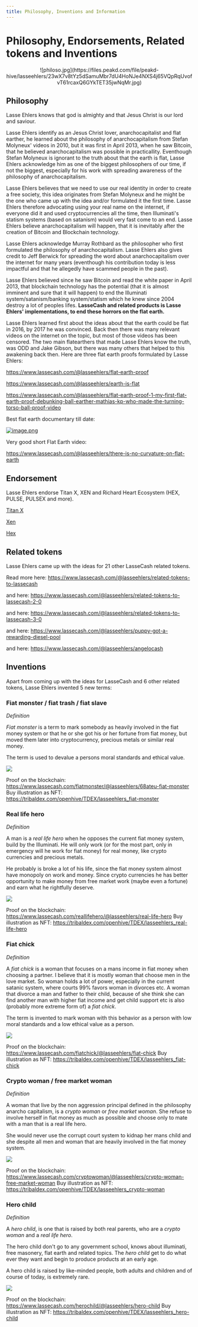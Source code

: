 ```yaml
---
title: Philosophy, Inventions and Information
---
```


# **Philosophy, Endorsements, Related tokens and Inventions**






<center>![philoso.jpg](https://files.peakd.com/file/peakd-hive/lasseehlers/23wX7v8tYz5dSamuMbr7dU4HoNJe4NXS4j65VQpRqUvofvT61rcaxQ6GYkTET35jwNqMr.jpg)</center>


## **Philosophy**


Lasse Ehlers knows that god is almighty and that Jesus Christ is our lord and saviour.

Lasse Ehlers identify as an Jesus Christ lover, anarchocapitalist and flat earther, he learned about the philosophy of anarchocapitalism from Stefan Molyneux' videos in 2010, but it was first in April 2013, when he saw Bitcoin, that he believed anarchocapitalism was possible in practicallity. Eventhough Stefan Molyneux is ignorant to the truth about that the earth is flat, Lasse Ehlers acknowledge him as one of the biggest philosophers of our time, if not the biggest, especially for his work with spreading awareness of the philosophy of anarchocapitalism.

Lasse Ehlers believes that we need to use our real identity in order to create a free society, this idea originates from Stefan Molyneux and he might be the one who came up with the idea and/or formulated it the first time. Lasse Ehlers therefore advocating using your real name on the internet, if everyone did it and used cryptocurrencies all the time, then Illuminati's statism systems (based on satanism) would very fast come to an end. Lasse Ehlers believe anarchocapitalism will happen, that it is inevitably after the creation of Bitcoin and Blockchain technology.

Lasse Ehlers acknowledge Murray Rothbard as the philosopher who first formulated the philosophy of anarchocapitalism. Lasse Ehlers also gives credit to Jeff Berwick for spreading the word about anarchocapitalism over the internet for many years (eventhough his contribution today is less impactful and that he allegedly have scammed people in the past). 

Lasse Ehlers believed since he saw Bitcoin and read the white paper in April 2013, that blockchain technology has the potential (that it is almost imminent and sure that it will happen) to end the Illuminati system/satanism/banking system/statism which he knew since 2004 destroy a lot of peoples lifes. **LasseCash and related products is Lasse Ehlers' implementations, to end these horrors on the flat earth.**

Lasse Ehlers learned first about the ideas about that the earth could be flat in 2016, by 2017 he was convinced. Back then there was many relevant videos on the internet on the topic, but most of those videos has been censored. The two main flatearthers that made Lasse Ehlers know the truth, was ODD and Jake Gibson, but there was many others that helped to this awakening back then. Here are three flat earth proofs formulated by Lasse Ehlers:

https://www.lassecash.com/@lasseehlers/flat-earth-proof

https://www.lassecash.com/@lasseehlers/earth-is-flat

https://www.lassecash.com/@lasseehlers/flat-earth-proof-1-my-first-flat-earth-proof-debunking-ball-earther-mathias-kp-who-made-the-turning-torso-ball-proof-video

Best flat earth documentary till date:

[![image.png](https://images.hive.blog/DQmUzxvVKpNmhdhfzMYVRuMoawbXws8YgZfC5UWBcfqwmUF/image.png)](https://odysee.com/@ODDTV:b/level-(2021)-first-flat-earth:6)

Very good short Flat Earth video:

https://www.lassecash.com/@lasseehlers/there-is-no-curvature-on-flat-earth

## **Endorsement**

Lasse Ehlers endorse Titan X, XEN and Richard Heart Ecosystem (HEX, PULSE, PULSEX and more).

[Titan X](https://app.titanx.win)

[Xen](https://xen.network/)

[Hex](https://hex.com)

## **Related tokens**


Lasse Ehlers came up with the ideas for 21 other LasseCash related tokens.

Read more here: https://www.lassecash.com/@lasseehlers/related-tokens-to-lassecash

and here: https://www.lassecash.com/@lasseehlers/related-tokens-to-lassecash-2-0

and here: https://www.lassecash.com/@lasseehlers/related-tokens-to-lassecash-3-0

and here: https://www.lassecash.com/@lasseehlers/puppy-got-a-rewarding-diesel-pool

and here: https://www.lassecash.com/@lasseehlers/angelocash







## **Inventions**



Apart from coming up with the ideas for LasseCash and 6 other related tokens, Lasse Ehlers invented 5 new terms:

### Fiat monster / fiat trash / fiat slave


*Definition*


*Fiat monster* is a term to mark somebody as heavily involved in the fiat money system or that he or she got his or her fortune from fiat money, but moved them later into cryptocurrency, precious metals or similar real money.

The term is used to devalue a persons moral standards and ethical value. 

![](https://images.hive.blog/DQmWyX4dXYGfGLStHp7N8Y74cFn3zziWJ6uFLL2Wpx4GFEz/image.png)

Proof on the blockchain: https://www.lassecash.com/fiatmonster/@lasseehlers/68ateu-fiat-monster
Buy illustration as NFT: https://tribaldex.com/openhive/TDEX/lasseehlers_fiat-monster

### Real life hero


*Definition*


A man is a *real life hero* when he opposes the current fiat money system, build by the Illuminati. He will only work (or for the most part, only in emergency will he work for fiat money) for real money, like crypto currencies and precious metals.

He probably is broke a lot of his life, since the fiat money system almost have monopoly on work and money. Since crypto currencies he has better opportunity to make money from free market work (maybe even a fortune) and earn what he rightfully deserve.

![](https://images.hive.blog/DQmdNfoWnHPwQVQzCS7PjVE53DZ6BMYxaZa637pbgL9Eo9p/image.png)

Proof on the blockchain: https://www.lassecash.com/reallifehero/@lasseehlers/real-life-hero
Buy illustration as NFT: https://tribaldex.com/openhive/TDEX/lasseehlers_real-life-hero



### Fiat chick


*Definition*


A *fiat chick* is a woman that focuses on a mans income in fiat money when choosing a partner. I believe that it is mostly woman that choose men in the love market. So woman holds a lot of power, especially in the current satanic system, where courts 99% favors woman in divorces etc. A woman that divorce a man and father to their child, because of she think she can find another man with higher fiat income and get child support etc is also (probably more extreme form of) a *fiat chick*.

The term is invented to mark woman with this behavior as a person with low moral standards and a low ethical value as a person.


![](https://images.hive.blog/DQmYb7qg1NBGhnznpNxiE1xjtGpi7YRj85MXVrGopB2qu2m/image.png)

Proof on the blockchain: https://www.lassecash.com/fiatchick/@lasseehlers/fiat-chick
Buy illustration as NFT: https://tribaldex.com/openhive/TDEX/lasseehlers_fiat-chick

### Crypto woman / free market woman


*Definition*


A woman that live by the non aggression principal defined in the philosophy anarcho capitalism, is a *crypto woman* or *free market woman*. She refuse to involve herself in fiat money as much as possible and choose only to mate with a man that is a real life hero.

She would never use the corrupt court system to kidnap her mans child and she despite all men and woman that are heavily involved in the fiat money system.


![](https://images.hive.blog/DQmVRNZpDBMvHdv9tHgD9UtNB4b2Mqr5UkSVKoWpLR6L6nT/image.png)


Proof on the blockchain: https://www.lassecash.com/cryptowoman/@lasseehlers/crypto-woman-free-market-woman
Buy illustration as NFT: https://tribaldex.com/openhive/TDEX/lasseehlers_crypto-woman


### Hero child


*Definition*


A *hero child*, is one that is raised by both real parents, who are a *crypto woman* and a *real life hero*.

The hero child don't go to any government school, knows about illuminati, free masonery, flat earth and related topics. The *hero child* get to do what ever they want and begin to produce products at an early age.

A hero child is raised by like-minded people, both adults and children and of course of today, is extremely rare.



![](https://images.hive.blog/DQmXYSQVaBhSGM9LVJrPbhi8SiK4QCebhmCYpP73uBYR9QK/image.png)

Proof on the blockchain: https://www.lassecash.com/herochild/@lasseehlers/hero-child
Buy illustration as NFT: https://tribaldex.com/openhive/TDEX/lasseehlers_hero-child

